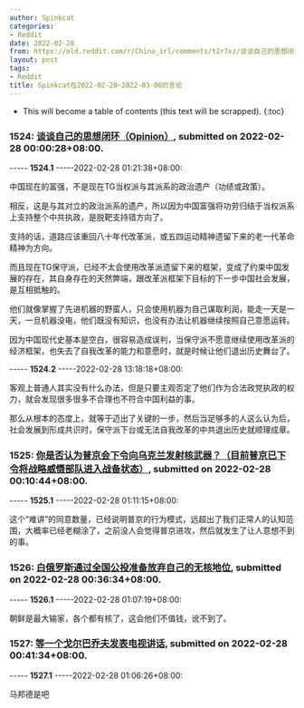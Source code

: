```yaml
---
author: Spinkcat
categories:
- Reddit
date: 2022-02-28
from: https://old.reddit.com/r/China_irl/comments/t2r7xz/谈谈自己的思想闭环opinion/
layout: post
tags:
- Reddit
title: Spinkcat在2022-02-28~2022-03-06的言论
---
```


* This will become a table of contents (this text will be scrapped).
{:toc}

### 1524: [谈谈自己的思想闭环（Opinion）](https://old.reddit.com/r/China_irl/comments/t2r7xz/谈谈自己的思想闭环opinion/), submitted on 2022-02-28 00:00:28+08:00.

----- __1524.1__ -----2022-02-28 01:21:38+08:00:

中国现在的富强，不是现在TG当权派与其派系的政治遗产（功绩或政策）。

相反，这是与其对立的政治派系的遗产，所以因为中国富强将功劳归结于当权派系上支持整个中共执政，是脱靶支持错方向了。

支持的话，道路应该重回八十年代改革派，或五四运动精神遗留下来的老一代革命精神为方向。

而且现在TG保守派，已经不太会使用改革派遗留下来的框架，变成了约束中国发展的存在，其自身存在的天然弊端，跟改革派框架下目标的下一步中国社会发展，是互相抵触的。

他们就像掌握了先进机器的野蛮人，只会使用机器为自己谋取利润，能走一天是一天，一旦机器没电，他们既没有知识，也没有办法让机器继续按照自己意愿运转。

因为中国现代史基本是空白，很容易造成误判，当保守派不愿意继续使用改革派的经济框架，也失去了自我改革的能力和意愿时，就是时候让他们退出历史舞台了。

----- __1524.2__ -----2022-02-28 13:18:18+08:00:

客观上普通人其实没有什么办法，但是只要主观否定了他们作为合法政党执政的权力，就会发现很多很多不合理也不符合中国利益的事。

那么从根本的态度上，就等于迈出了关键的一步，然后当足够多的人这么认为后，社会发展到形成共识时，保守派下台或无法自我改革的中共退出历史就顺理成章。

### 1525: [你是否认为普京会下令向乌克兰发射核武器？（目前普京已下令将战略威慑部队进入战备状态）](https://old.reddit.com/r/China_irl/comments/t2rfzs/你是否认为普京会下令向乌克兰发射核武器目前普京已下令将战略威慑部队进入战备状态/), submitted on 2022-02-28 00:10:44+08:00.

----- __1525.1__ -----2022-02-28 01:11:15+08:00:

这个“难讲”的同意数量，已经说明普京的行为模式，远超出了我们正常人的认知范围，大概率已经老糊涂了，之前没人会觉得普京进攻，然后就发生了让人意想不到的事。

### 1526: [白俄罗斯通过全国公投准备放弃自己的无核地位](https://old.reddit.com/r/China_irl/comments/t2s00q/白俄罗斯通过全国公投准备放弃自己的无核地位/), submitted on 2022-02-28 00:36:34+08:00.

----- __1526.1__ -----2022-02-28 01:07:19+08:00:

朝鲜是最大输家，各个都有核了，这会他们不值钱，讹不到了。

### 1527: [等一个戈尔巴乔夫发表电视讲话](https://old.reddit.com/r/China_irl/comments/t2s3wi/等一个戈尔巴乔夫发表电视讲话/), submitted on 2022-02-28 00:41:34+08:00.

----- __1527.1__ -----2022-02-28 01:06:26+08:00:

马邦德是吧


